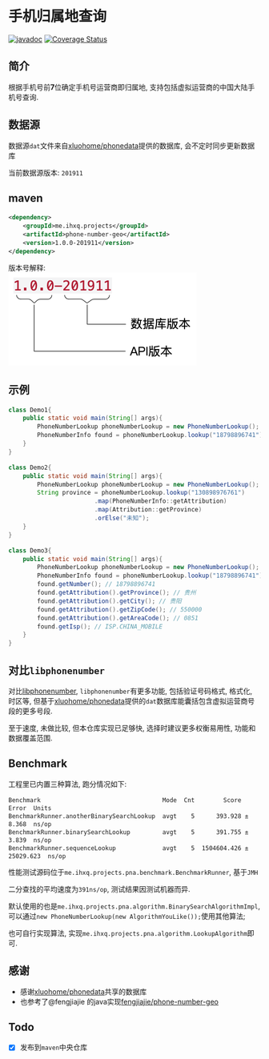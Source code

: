 # 手机归属地查询

[![javadoc](https://javadoc.io/badge2/me.ihxq.projects/phone-number-geo/javadoc.svg)](https://javadoc.io/doc/me.ihxq.projects/phone-number-geo)
[![Coverage Status](https://coveralls.io/repos/github/EeeMt/phone-number-geo/badge.svg?branch=master)](https://coveralls.io/github/EeeMt/phone-number-geo?branch=master)


## 简介
根据手机号前**7**位确定手机号运营商即归属地, 支持包括虚拟运营商的中国大陆手机号查询.

## 数据源

数据源`dat`文件来自[xluohome/phonedata](https://github.com/xluohome/phonedata)提供的数据库, 会不定时同步更新数据库

当前数据源版本: `201911`
## maven
```xml
<dependency>
    <groupId>me.ihxq.projects</groupId>
    <artifactId>phone-number-geo</artifactId>
    <version>1.0.0-201911</version>
</dependency>
```
版本号解释:  
![](./version_explain.png)

## 示例
```java
class Demo1{
    public static void main(String[] args){
        PhoneNumberLookup phoneNumberLookup = new PhoneNumberLookup();
        PhoneNumberInfo found = phoneNumberLookup.lookup("18798896741").orElseThrow(RuntimeException::new);
    }
}
```
```java
class Demo2{
    public static void main(String[] args){
        PhoneNumberLookup phoneNumberLookup = new PhoneNumberLookup();
        String province = phoneNumberLookup.lookup("130898976761")
                        .map(PhoneNumberInfo::getAttribution)
                        .map(Attribution::getProvince)
                        .orElse("未知");
    }
}
```
```java
class Demo3{
    public static void main(String[] args){
        PhoneNumberLookup phoneNumberLookup = new PhoneNumberLookup();
        PhoneNumberInfo found = phoneNumberLookup.lookup("18798896741").orElseThrow(RuntimeException::new);
        found.getNumber(); // 18798896741
        found.getAttribution().getProvince(); // 贵州
        found.getAttribution().getCity(); // 贵阳
        found.getAttribution().getZipCode(); // 550000
        found.getAttribution().getAreaCode(); // 0851
        found.getIsp(); // ISP.CHINA_MOBILE
    }
}
```

## 对比`libphonenumber`
对比[libphonenumber](https://github.com/google/libphonenumber), `libphonenumber`有更多功能, 包括验证号码格式, 格式化, 时区等, 
但基于[xluohome/phonedata](https://github.com/xluohome/phonedata)提供的`dat`数据库能囊括包含虚拟运营商号段的更多号段.  

至于速度, 未做比较, 但本仓库实现已足够快, 选择时建议更多权衡易用性, 功能和数据覆盖范围.

## Benchmark

工程里已内置三种算法, 跑分情况如下:
```
Benchmark                                  Mode  Cnt        Score       Error  Units
BenchmarkRunner.anotherBinarySearchLookup  avgt    5      393.928 ±     8.368  ns/op
BenchmarkRunner.binarySearchLookup         avgt    5      391.755 ±     3.839  ns/op
BenchmarkRunner.sequenceLookup             avgt    5  1504604.426 ± 25029.623  ns/op
```
性能测试源码位于`me.ihxq.projects.pna.benchmark.BenchmarkRunner`, 基于`JMH`

二分查找的平均速度为`391ns/op`, 测试结果因测试机器而异.  

默认使用的也是`me.ihxq.projects.pna.algorithm.BinarySearchAlgorithmImpl`, 
可以通过`new PhoneNumberLookup(new AlgorithmYouLike());`使用其他算法;  

也可自行实现算法, 实现`me.ihxq.projects.pna.algorithm.LookupAlgorithm`即可.

## 感谢
- 感谢[xluohome/phonedata](https://github.com/xluohome/phonedata)共享的数据库
- 也参考了@fengjiajie 的java实现[fengjiajie/phone-number-geo](https://github.com/fengjiajie/phone-number-geo)


## Todo
- [x] 发布到`maven`中央仓库
